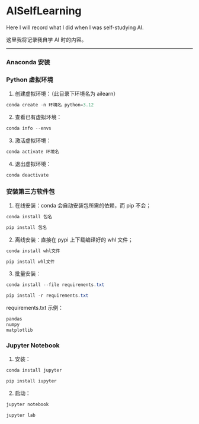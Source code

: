 # AISelfLearning

Here I will record what I did when I was self-studying AI.

这里我将记录我自学 AI 时的内容。

---

### Anaconda 安装

### Python 虚拟环境

1. 创建虚拟环境：（此目录下环境名为 ailearn）

```powershell
conda create -n 环境名 python=3.12
```

2. 查看已有虚拟环境：

```powershell
conda info --envs
```

3. 激活虚拟环境：

```powershell
conda activate 环境名
```

4. 退出虚拟环境：

```powershell
conda deactivate
```

### 安装第三方软件包

1. 在线安装：conda 会自动安装包所需的依赖，而 pip 不会；

```powershell
conda install 包名

pip install 包名
```

2. 离线安装：直接在 pypi 上下载编译好的 whl 文件；

```powershell
conda install whl文件

pip install whl文件
```

3. 批量安装：

```powershell
conda install --file requirements.txt

pip install -r requirements.txt
```

requirements.txt 示例：

```txt
pandas
numpy
matplotlib
```

### Jupyter Notebook

1. 安装：

```powershell
conda install jupyter

pip install iupyter
```

2. 启动：

```powershell
jupyter notebook

jupyter lab
```




